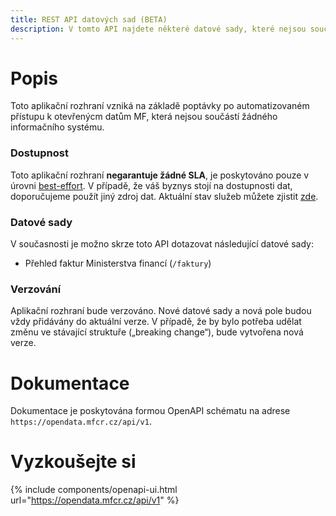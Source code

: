 ```yaml
---
title: REST API datových sad (BETA)
description: V tomto API najdete některé datové sady, které nejsou součástí žádného většího informačního systému. API je v pilotním provozu.
---
```


# Popis

Toto aplikační rozhraní vzniká na základě poptávky po automatizovaném přístupu k otevřenýcm datům MF, která nejsou součástí žádného informačního systému.

### Dostupnost

Toto aplikační rozhraní **negarantuje žádné SLA**, je poskytováno pouze v úrovni [best-effort](https://cs.wikipedia.org/wiki/Best-effort). V případě, že váš byznys stojí na dostupnosti dat, doporučujeme použít jiný zdroj dat. Aktuální stav služeb můžete zjistit [zde]({{site.data.settings.status_url}}).

### Datové sady

V současnosti je možno skrze toto API dotazovat následující datové sady:
 - Přehled faktur Ministerstva financí (`/faktury`)

### Verzování
Aplikační rozhraní bude verzováno. Nové datové sady a nová pole budou vždy přidávány do aktuální verze. V případě, že by bylo potřeba udělat změnu ve stávající struktuře („breaking change“), bude vytvořena nová verze.

# Dokumentace 

Dokumentace je poskytována formou OpenAPI schématu na adrese `https://opendata.mfcr.cz/api/v1`.

# Vyzkoušejte si

{% include components/openapi-ui.html url="https://opendata.mfcr.cz/api/v1" %}